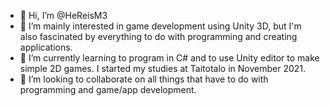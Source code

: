 - 👋 Hi, I’m @HeReisM3
- 👀 I’m mainly interested in game development using Unity 3D, but I'm also fascinated by everything to do with programming and creating applications.
- 🌱 I’m currently learning to program in C# and to use Unity editor to make simple 2D games. I started my studies at Taitotalo in November 2021.
- 💞️ I’m looking to collaborate on all things that have to do with programming and game/app development.

<!---
HeReisM3/HeReisM3 is a ✨ special ✨ repository because its `README.md` (this file) appears on your GitHub profile.
You can click the Preview link to take a look at your changes.
--->
